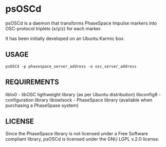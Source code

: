 # psOSCd

psOSCd is a daemon that transforms PhaseSpace Impulse markers into
OSC-protocol triplets (x/y/z) for each marker.

It has been initially developed on an Ubuntu Karmic box.

## USAGE

    psOSCd -p phasespace_server_address -o osc_server_address

## REQUIREMENTS

liblo0     - libOSC ligthweight library (as per Ubuntu distribution)
libconfig8 - configuration library
libowlsock - PhaseSpace library         (available when purchasing a PhaseSpase system)

## LICENSE

Since the PhaseSpace library is  not  licensed  under  a  Free  Software
compliant library, psOSCd is licensed under the GNU LGPL v.2.0 license.
